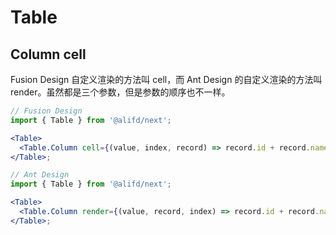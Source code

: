 # Table

## Column cell

Fusion Design 自定义渲染的方法叫 cell，而 Ant Design 的自定义渲染的方法叫 render。虽然都是三个参数，但是参数的顺序也不一样。

```jsx static
// Fusion Design
import { Table } from '@alifd/next';

<Table>
  <Table.Column cell={(value, index, record) => record.id + record.name} />
</Table>;
```

```jsx static
// Ant Design
import { Table } from '@alifd/next';

<Table>
  <Table.Column render={(value, record, index) => record.id + record.name} />
</Table>;
```
